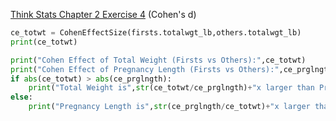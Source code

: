 [Think Stats Chapter 2 Exercise 4](http://greenteapress.com/thinkstats2/html/thinkstats2003.html#toc24) (Cohen's d)

```python
ce_totwt = CohenEffectSize(firsts.totalwgt_lb,others.totalwgt_lb)
print(ce_totwt)

print("Cohen Effect of Total Weight (Firsts vs Others):",ce_totwt)
print("Cohen Effect of Pregnancy Length (Firsts vs Others):",ce_prglngth)
if abs(ce_totwt) > abs(ce_prglngth):
    print("Total Weight is",str(ce_totwt/ce_prglngth)+"x larger than Pregnancy Length")
else:
    print("Pregnancy Length is",str(ce_prglngth/ce_totwt)+"x larger than Total Weight")```
